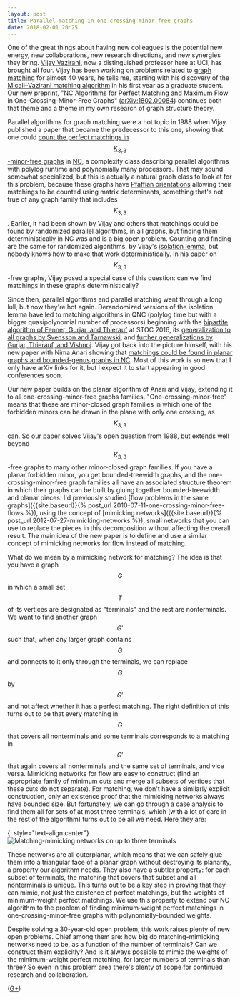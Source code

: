 ```yaml
---
layout: post
title: Parallel matching in one-crossing-minor-free graphs
date: 2018-02-01 20:25
---
```

One of the great things about having new colleagues is the potential new energy, new collaborations, new research directions, and new synergies they bring.
<a href="http://www.ics.uci.edu/~vazirani/">Vijay Vazirani</a>, now a distinguished professor here at UCI, has brought all four.
Vijay has been working on problems related to <a href="https://en.wikipedia.org/wiki/Matching_(graph_theory)">graph matching</a> for almost 40 years, he tells me, starting with his discovery of the [Micali–Vazirani matching algorithm](https://en.wikipedia.org/wiki/Hopcroft–Karp_algorithm#Non-bipartite_graphs) in his first year as a graduate student. Our new preprint, "NC Algorithms for Perfect Matching and Maximum Flow in One-Crossing-Minor-Free Graphs" ([arXiv:1802.00084](https://arxiv.org/abs/1802.00084)) continues both that theme and a theme in my own research of graph structure theory.

Parallel algorithms for graph matching were a hot topic in 1988 when Vijay published a paper that became the predecessor to this one, showing that one could [count the perfect matchings in $$K_{3,3}$$-minor-free graphs](https://ecommons.cornell.edu/handle/1813/6700) in [NC](https://en.wikipedia.org/wiki/NC_(complexity)), a complexity class describing parallel algorithms with polylog runtime and polynomially many processors. That may sound somewhat specialized, but this is actually a natural graph class to look at for this problem, because these graphs have [Pfaffian orientations](https://en.wikipedia.org/wiki/Pfaffian_orientation) allowing their matchings to be counted using matrix determinants, something that's not true of any graph family that includes $$K_{3,3}$$. Earlier, it had been shown by Vijay and others that matchings could be found by randomized parallel algorithms, in all graphs, but finding them deterministically in NC was and is a big open problem. Counting and finding are the same for randomized algorithms, by Vijay's [isolation lemma](https://en.wikipedia.org/wiki/Isolation_lemma), but nobody knows how to make that work deterministically. In his paper on $$K_{3,3}$$-free graphs, Vijay posed a special case of this question: can we find matchings in these graphs deterministically?

Since then, parallel algorithms and parallel matching went through a long lull, but now they're hot again. Derandomized versions of the isolation lemma have led to matching algorithms in QNC (polylog time but with a bigger quasipolynomial number of processors) beginning with the [bipartite algorithm of Fenner, Gurjar, and Thierauf](https://arxiv.org/abs/1601.06319) at STOC 2016, its [generalization to all graphs by Svensson and Tarnawski](https://arxiv.org/abs/1704.01929), and [further generalizations by Gurjar, Thierauf, and Vishnoi](https://arxiv.org/abs/1708.02222). Vijay got back into the picture himself, with his new paper with Nima Anari showing that [matchings could be found in planar graphs and bounded-genus graphs in NC](https://arxiv.org/abs/1709.07822). Most of this work is so new that I only have arXiv links for it, but I expect it to start appearing in good conferences soon.

Our new paper builds on the planar algorithm of Anari and Vijay, extending it to all one-crossing-minor-free graphs families. "One-crossing-minor-free" means that these are minor-closed graph families in which one of the forbidden minors can be drawn in the plane with only one crossing, as $$K_{3,3}$$ can.
So our paper solves Vijay's open question from 1988, but extends well beyond $$K_{3,3}$$-free graphs to many other minor-closed graph families.
If you have a planar forbidden minor, you get bounded-treewidth graphs, and the one-crossing-minor-free graph families all have an associated structure theorem in which their graphs can be built by gluing together bounded-treewidth and planar pieces.
I'd previously studied [flow problems in the same graphs]({{site.baseurl}}{% post_url 2010-07-11-one-crossing-minor-free-flows %}), using the concept of [mimicking networks]({{site.baseurl}}{% post_url 2012-07-27-mimicking-networks %}), small networks that you can use to replace the pieces in this decomposition without affecting the overall result. The main idea of the new paper is to define and use a similar concept of mimicking networks for flow instead of matching.

What do we mean by a mimicking network for matching? The idea is that you have a graph $$G$$ in which a small set $$T$$ of its vertices are designated as "terminals" and the rest are nonterminals. We want to find another graph $$G'$$
such that, when any larger graph contains $$G$$ and connects to it only through the terminals, we can replace $$G$$ by $$G'$$ and not affect whether it has a perfect matching. The right definition of this turns out to be that every matching in $$G$$ that covers all nonterminals and some terminals corresponds to a matching in $$G'$$ that again covers all nonterminals and the same set of terminals, and vice versa. Mimicking networks for flow are easy to construct (find an appropriate family of minimum cuts and merge all subsets of vertices that these cuts do not separate). For matching, we don't have a similarly explicit construction, only an existence proof that the mimicking networks always have bounded size. But fortunately, we can go through a case analysis to find them all for sets of at most three terminals, which (with a lot of care in the rest of the algorithm) turns out to be all we need. Here they are:

{: style="text-align:center"}
![Matching-mimicking networks on up to three terminals]({{site.baseurl}}/assets/2018/matching-mimic.svg)

These networks are all outerplanar, which means that we can safely glue them into a triangular face of a planar graph without destroying its planarity, a property our algorithm needs. They also have a subtler property: for each subset of terminals, the matching that covers that subset and all nonterminals is unique. This turns out to be a key step in proving that they can mimic, not just the existence of perfect matchings, but the weights of minimum-weight perfect matchings. We use this property to extend our NC algorithm to the problem of finding minimum-weight perfect matchings in one-crossing-minor-free graphs with polynomially-bounded weights.

Despite solving a 30-year-old open problem, this work raises plenty of new open problems. Chief among them are: how big do matching-mimicking networks need to be, as a function of the number of terminals? Can we construct them explicitly? And is it always possible to mimic the weights of the minimum-weight perfect matching, for larger numbers of terminals than three? So even in this problem area there's plenty of scope for continued research and collaboration.

([G+](https://plus.google.com/100003628603413742554/posts/64LmQMyfvtD))